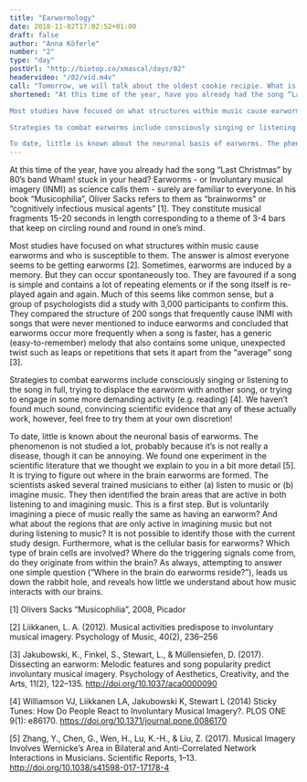 ```yaml
---
title: "Earwormology"
date: 2018-11-02T17:02:52+01:00
draft: false
author: "Anna Köferle"
number: "2"
type: "day"
postUrl: "http://biotop.co/xmascal/days/02"
headervideo: "/02/vid.m4v"
call: "Tomorrow, we will talk about the oldest cookie recipie. What is the oldest you know? #biotop_advent"
shortened: "At this time of the year, have you already had the song “Last Christmas” by 80’s band Wham! stuck in your head? Earworms - or Involuntary musical imagery (INMI) as science calls them - surely are familiar to everyone. In his book “Musicophilia”, Oliver Sacks refers to them as “brainworms” or “cognitively infectious musical agents”. They constitute musical fragments 15-20 seconds in length corresponding to a theme of 3-4 bars that keep on circling round and round in one’s mind.

Most studies have focused on what structures within music cause earworms and who is susceptible to them. The answer is almost everyone seems to be getting earworms. Sometimes, earworms are induced by a memory. But they can occur spontaneously too. They are favoured if a song is simple and contains a lot of repeating elements or if the song itself is re-played again and again. Much of this seems like common sense, but a group of psychologists did a study with 3,000 participants to confirm this. They compared the structure of 200 songs that frequently cause INMI with songs that were never mentioned to induce earworms and concluded that earworms occur more frequently when a song is faster, has a generic (easy-to-remember) melody that also contains some unique, unexpected twist such as leaps or repetitions that sets it apart from the “average” song.

Strategies to combat earworms include consciously singing or listening to the song in full, trying to displace the earworm with another song, or trying to engage in some more demanding activity (e.g. reading). We haven’t found much sound, convincing scientific evidence that any of these actually work, however, feel free to try them at your own discretion!

To date, little is known about the neuronal basis of earworms. The phenomenon is not studied a lot, probably because it’s is not really a disease, though it can be annoying. We found one experiment in the scientific literature that we thought we explain to you in a bit more detail [5]. It is trying to figure out where in the brain earworms are formed. The scientists asked several trained musicians to either (a) listen to music or (b) imagine music. They then identified the brain areas that are active in both listening to and imagining music. This is a first step. But is voluntarily imagining a piece of music really the same as having an earworm? And what about the regions that are only active in imagining music but not during listening to music? It is not possible to identify those with the current study design. Furthermore, what is the cellular basis for earworms? Which type of brain cells are involved? Where do the triggering signals come from, do they originate from within the brain? As always, attempting to answer one simple question (“Where in the brain do earworms reside?”), leads us down the rabbit hole, and reveals how little we understand about how music interacts with our brains."
---
```

At this time of the year, have you already had the song “Last Christmas” by 80’s band Wham! stuck in your head? Earworms - or Involuntary musical imagery (INMI) as science calls them - surely are familiar to everyone. In his book “Musicophilia”, Oliver Sacks refers to them as “brainworms” or “cognitively infectious musical agents” [1]. They constitute musical fragments 15-20 seconds in length corresponding to a theme of 3-4 bars that keep on circling round and round in one’s mind.

Most studies have focused on what structures within music cause earworms and who is susceptible to them. The answer is almost everyone seems to be getting earworms [2]. Sometimes, earworms are induced by a memory. But they can occur spontaneously too. They are favoured if a song is simple and contains a lot of repeating elements or if the song itself is re-played again and again. Much of this seems like common sense, but a group of psychologists did a study with 3,000 participants to confirm this. They compared the structure of 200 songs that frequently cause INMI with songs that were never mentioned to induce earworms and concluded that earworms occur more frequently when a song is faster, has a generic (easy-to-remember) melody that also contains some unique, unexpected twist such as leaps or repetitions that sets it apart from the “average” song [3].

Strategies to combat earworms include consciously singing or listening to the song in full, trying to displace the earworm with another song, or trying to engage in some more demanding activity (e.g. reading) [4]. We haven’t found much sound, convincing scientific evidence that any of these actually work, however, feel free to try them at your own discretion!

To date, little is known about the neuronal basis of earworms. The phenomenon is not studied a lot, probably because it’s is not really a disease, though it can be annoying. We found one experiment in the scientific literature that we thought we explain to you in a bit more detail [5]. It is trying to figure out where in the brain earworms are formed. The scientists asked several trained musicians to either (a) listen to music or (b) imagine music. They then identified the brain areas that are active in both listening to and imagining music. This is a first step. But is voluntarily imagining a piece of music really the same as having an earworm? And what about the regions that are only active in imagining music but not during listening to music? It is not possible to identify those with the current study design. Furthermore, what is the cellular basis for earworms? Which type of brain cells are involved? Where do the triggering signals come from, do they originate from within the brain? As always, attempting to answer one simple question (“Where in the brain do earworms reside?”), leads us down the rabbit hole, and reveals how little we understand about how music interacts with our brains.

[1] Olivers Sacks “Musicophilia”, 2008, Picador

[2] Liikkanen, L. A. (2012). Musical activities predispose to involuntary musical imagery. Psychology of Music, 40(2), 236–256

[3] Jakubowski, K., Finkel, S., Stewart, L., & Müllensiefen, D. (2017). Dissecting an earworm: Melodic features and song popularity predict involuntary musical imagery. Psychology of Aesthetics, Creativity, and the Arts, 11(2), 122–135. http://doi.org/10.1037/aca0000090

[4] Williamson VJ, Liikkanen LA, Jakubowski K, Stewart L (2014) Sticky Tunes: How Do People React to Involuntary Musical Imagery?. PLOS ONE 9(1): e86170. https://doi.org/10.1371/journal.pone.0086170

[5]  Zhang, Y., Chen, G., Wen, H., Lu, K.-H., & Liu, Z. (2017). Musical Imagery Involves Wernicke’s Area in Bilateral and Anti-Correlated Network Interactions in Musicians. Scientific Reports, 1–13. http://doi.org/10.1038/s41598-017-17178-4

